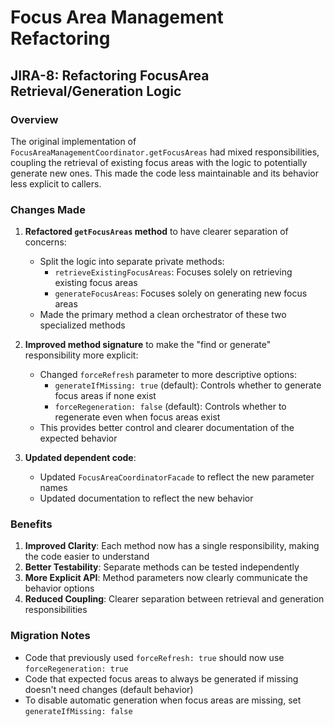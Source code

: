 # Focus Area Management Refactoring

## JIRA-8: Refactoring FocusArea Retrieval/Generation Logic

### Overview

The original implementation of `FocusAreaManagementCoordinator.getFocusAreas` had mixed responsibilities, coupling the retrieval of existing focus areas with the logic to potentially generate new ones. This made the code less maintainable and its behavior less explicit to callers.

### Changes Made

1. **Refactored `getFocusAreas` method** to have clearer separation of concerns:
   - Split the logic into separate private methods:
     - `retrieveExistingFocusAreas`: Focuses solely on retrieving existing focus areas
     - `generateFocusAreas`: Focuses solely on generating new focus areas
   - Made the primary method a clean orchestrator of these two specialized methods

2. **Improved method signature** to make the "find or generate" responsibility more explicit:
   - Changed `forceRefresh` parameter to more descriptive options:
     - `generateIfMissing: true` (default): Controls whether to generate focus areas if none exist
     - `forceRegeneration: false` (default): Controls whether to regenerate even when focus areas exist
   - This provides better control and clearer documentation of the expected behavior

3. **Updated dependent code**:
   - Updated `FocusAreaCoordinatorFacade` to reflect the new parameter names
   - Updated documentation to reflect the new behavior

### Benefits

1. **Improved Clarity**: Each method now has a single responsibility, making the code easier to understand
2. **Better Testability**: Separate methods can be tested independently
3. **More Explicit API**: Method parameters now clearly communicate the behavior options
4. **Reduced Coupling**: Clearer separation between retrieval and generation responsibilities

### Migration Notes

- Code that previously used `forceRefresh: true` should now use `forceRegeneration: true` 
- Code that expected focus areas to always be generated if missing doesn't need changes (default behavior)
- To disable automatic generation when focus areas are missing, set `generateIfMissing: false` 